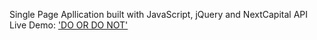 Single Page Apllication built with JavaScript, jQuery and NextCapital API
Live Demo: ['DO OR DO NOT'](http://marekpwk.github.io/do_or_do_not)